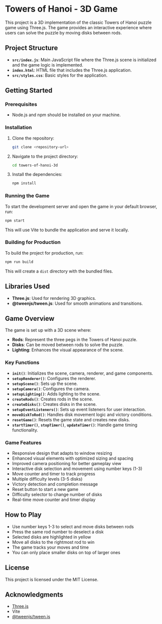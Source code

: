 # Towers of Hanoi - 3D Game

This project is a 3D implementation of the classic Towers of Hanoi puzzle game using Three.js. The game provides an interactive experience where users can solve the puzzle by moving disks between rods.

## Project Structure

- **`src/index.js`**: Main JavaScript file where the Three.js scene is initialized and the game logic is implemented.
- **`index.html`**: HTML file that includes the Three.js application.
- **`src/styles.css`**: Basic styles for the application.

## Getting Started

### Prerequisites

- Node.js and npm should be installed on your machine.

### Installation

1. Clone the repository:

   ```bash
   git clone <repository-url>
   ```

2. Navigate to the project directory:

   ```bash
   cd towers-of-hanoi-3d
   ```

3. Install the dependencies:

   ```bash
   npm install
   ```

### Running the Game

To start the development server and open the game in your default browser, run:

```bash
npm start
```

This will use Vite to bundle the application and serve it locally.

### Building for Production

To build the project for production, run:

```bash
npm run build
```

This will create a `dist` directory with the bundled files.

## Libraries Used

- **Three.js**: Used for rendering 3D graphics.
- **@tweenjs/tween.js**: Used for smooth animations and transitions.

## Game Overview

The game is set up with a 3D scene where:

- **Rods**: Represent the three pegs in the Towers of Hanoi puzzle.
- **Disks**: Can be moved between rods to solve the puzzle.
- **Lighting**: Enhances the visual appearance of the scene.

### Key Functions

- **`init()`**: Initializes the scene, camera, renderer, and game components.
- **`setupRenderer()`**: Configures the renderer.
- **`setupScene()`**: Sets up the scene.
- **`setupCamera()`**: Configures the camera.
- **`setupLighting()`**: Adds lighting to the scene.
- **`createRods()`**: Creates rods in the scene.
- **`createDisks()`**: Creates disks in the scene.
- **`setupEventListeners()`**: Sets up event listeners for user interaction.
- **`moveDiskToRod()`**: Handles disk movement logic and victory conditions.
- **`resetGame()`**: Resets the game state and creates new disks.
- **`startTimer()`**, **`stopTimer()`**, **`updateTimer()`**: Handle game timing functionality.

### Game Features

- Responsive design that adapts to window resizing
- Enhanced visual elements with optimized sizing and spacing
- Improved camera positioning for better gameplay view
- Interactive disk selection and movement using number keys (1-3)
- Move counter and timer to track progress
- Multiple difficulty levels (3-5 disks)
- Victory detection and completion message
- Reset button to start a new game
- Difficulty selector to change number of disks
- Real-time move counter and timer display

## How to Play

- Use number keys 1-3 to select and move disks between rods
- Press the same rod number to deselect a disk
- Selected disks are highlighted in yellow
- Move all disks to the rightmost rod to win
- The game tracks your moves and time
- You can only place smaller disks on top of larger ones

## License

This project is licensed under the MIT License.

## Acknowledgments

- [Three.js](https://threejs.org/)
- Vite
- [@tweenjs/tween.js](https://github.com/tweenjs/tween.js)

